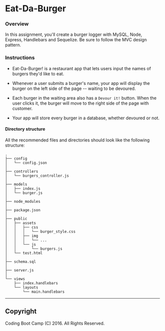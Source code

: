 # Eat-Da-Burger

### Overview

In this assignment, you'll create a burger logger with MySQL, Node, Express, Handlebars and Sequelize. Be sure to follow the MVC design pattern.

### Instructions

* Eat-Da-Burger! is a restaurant app that lets users input the names of burgers they'd like to eat.

* Whenever a user submits a burger's name, your app will display the burger on the left side of the page -- waiting to be devoured.

* Each burger in the waiting area also has a `Devour it!` button. When the user clicks it, the burger will move to the right side of the page with customer.

* Your app will store every burger in a database, whether devoured or not.

#### Directory structure

All the recommended files and directories should look like the following structure:

```
.
├── config
│   └── config.json
│ 
├── controllers
│   └── burgers_controller.js
│
├── models
│   ├── index.js
│   └── burger.js
│ 
├── node_modules
│ 
├── package.json
│
├── public
│   ├── assets
│   │   ├── css
│   │   │   └── burger_style.css
│   │   ├── img
│   │   │   └── ...
│   │   └── js
│   │       └── burgers.js
│   └── test.html
│
├── schema.sql
│
├── server.js
│
└── views
    ├── index.handlebars
    └── layouts
        └── main.handlebars
```

- - -

## Copyright

Coding Boot Camp (C) 2016. All Rights Reserved.

